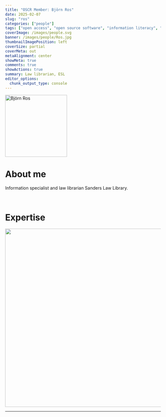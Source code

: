 ```yaml
---
title: "OSCR Member: Björn Ros"
date: 2025-02-07
slug: "ros"
categories: ["people"]
tags: ["open access", "open source software", "information literacy", "school-esl"] # top 3 categories + unique + school
coverImage: /images/people.svg
banner: /images/people/Ros.jpg
thumbnailImagePosition: left
coverSize: partial
coverMeta: out
metaAlignment: center
showMeta: true
comments: true
showActions: true
summary: Law librarian, ESL
editor_options: 
  chunk_output_type: console
---
```

<!-- EMAIL -->
<p>
  <a href="mailto:ros@law.eur.nl">
  <img border="0" alt="Björn Ros" src="/images/people/Ros.jpg" width="200" height="200" align="center">
  </a>
</p>


<p align="center">
<!--  CV
  <a href="" class="fa-solid fa-file" style="color:#000000;">
  </a> -->

<!-- TWITTER 
  <a href="" class="fa-brands fa-x-twitter" style="color:#000000;">
  </a>
  -->

<!-- GOOGLE SCHOLAR
  <a href="" class="fa-brands fa-google-scholar" style="color:#000000;">
  </a>
  -->
  
<!-- RESEARCHGATE 
  <a href="" class="fa-brands fa-researchgate" style="color:#000000;">
  </a>
   --> 
  
<!-- LINKEDIN -->
  <a href="https://www.linkedin.com/in/bjornros/" class="fa-brands fa-linkedin" style="color:#000000;">
  </a> 
  
  <!-- ORCID 
  <a href="" class="fa-brands fa-orcid" style="color:#000000;">
  </a> -->

<!-- PERSONAL WEBSITE 
  <a href="" class="fa-solid fa-link" style="color:#000000;">
  </a> -->

<!-- GITHUB 
  <a href="" class="fa-brands fa-github" style="color:#000000;"> 
  </a> -->
</p>


# About me

Information specialist and law librarian Sanders Law Library.

<BR>

<!-- # Expertise -->

# Expertise

<img src="{{< blogdown/postref >}}index_files/figure-html/radarPlot-1.png" width="576" />

***


